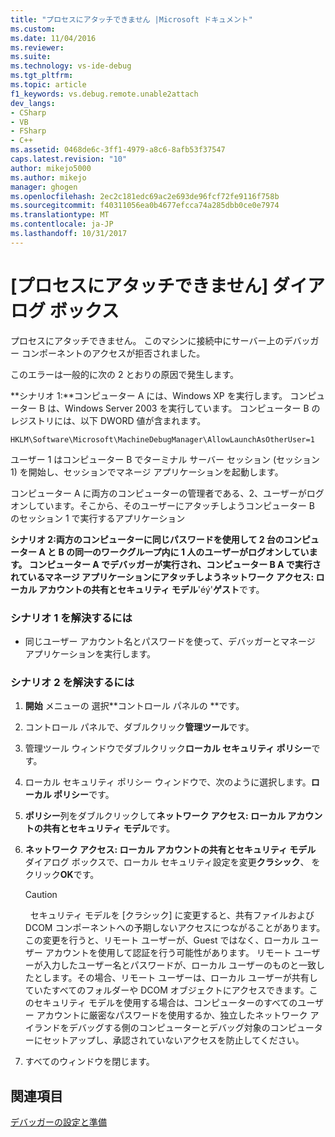 ```yaml
---
title: "プロセスにアタッチできません |Microsoft ドキュメント"
ms.custom: 
ms.date: 11/04/2016
ms.reviewer: 
ms.suite: 
ms.technology: vs-ide-debug
ms.tgt_pltfrm: 
ms.topic: article
f1_keywords: vs.debug.remote.unable2attach
dev_langs:
- CSharp
- VB
- FSharp
- C++
ms.assetid: 0468de6c-3ff1-4979-a8c6-8afb53f37547
caps.latest.revision: "10"
author: mikejo5000
ms.author: mikejo
manager: ghogen
ms.openlocfilehash: 2ec2c181edc69ac2e693de96fcf72fe9116f758b
ms.sourcegitcommit: f40311056ea0b4677efcca74a285dbb0ce0e7974
ms.translationtype: MT
ms.contentlocale: ja-JP
ms.lasthandoff: 10/31/2017
---
```

# <a name="unable-to-attach-to-the-process"></a>[プロセスにアタッチできません] ダイアログ ボックス
プロセスにアタッチできません。 このマシンに接続中にサーバー上のデバッガー コンポーネントのアクセスが拒否されました。  
  
 このエラーは一般的に次の 2 とおりの原因で発生します。  
  
 **シナリオ 1:**コンピューター A には、Windows XP を実行します。 コンピューター B は、Windows Server 2003 を実行しています。 コンピューター B のレジストリには、以下 DWORD 値が含まれます。  
  
 `HKLM\Software\Microsoft\MachineDebugManager\AllowLaunchAsOtherUser=1`  
  
 ユーザー 1 はコンピューター B でターミナル サーバー セッション (セッション 1) を開始し、セッションでマネージ アプリケーションを起動します。  
  
 コンピューター A に両方のコンピューターの管理者である、2、ユーザーがログオンしています。そこから、そのユーザーにアタッチしようコンピューター B のセッション 1 で実行するアプリケーション  
  
 **シナリオ 2:**両方のコンピューターに同じパスワードを使用して 2 台のコンピューター A と B の同一のワークグループ内に 1 人のユーザーがログオンしています。 コンピューター A でデバッガーが実行され、コンピューター B A で実行されているマネージ アプリケーションにアタッチしよう**ネットワーク アクセス: ローカル アカウントの共有とセキュリティ モデル**'éý'**ゲスト**です。  
  
### <a name="to-solve-scenario-1"></a>シナリオ 1 を解決するには  
  
-   同じユーザー アカウント名とパスワードを使って、デバッガーとマネージ アプリケーションを実行します。  
  
### <a name="to-solve-scenario-2"></a>シナリオ 2 を解決するには  
  
1.  **開始** メニューの 選択**コントロール パネルの **です。  
  
2.  コントロール パネルで、ダブルクリック**管理ツール**です。  
  
3.  管理ツール ウィンドウでダブルクリック**ローカル セキュリティ ポリシー**です。  
  
4.  ローカル セキュリティ ポリシー ウィンドウで、次のように選択します。**ローカル ポリシー**です。  
  
5.  **ポリシー**列をダブルクリックして**ネットワーク アクセス: ローカル アカウントの共有とセキュリティ モデル**です。  
  
6.  **ネットワーク アクセス: ローカル アカウントの共有とセキュリティ モデル** ダイアログ ボックスで、ローカル セキュリティ設定を変更**クラシック**、 をクリック**OK**です。  
  
    > [!CAUTION]
    >    セキュリティ モデルを [クラシック] に変更すると、共有ファイルおよび DCOM コンポーネントへの予期しないアクセスにつながることがあります。 この変更を行うと、リモート ユーザーが、Guest ではなく、ローカル ユーザー アカウントを使用して認証を行う可能性があります。 リモート ユーザーが入力したユーザー名とパスワードが、ローカル ユーザーのものと一致したとします。その場合、リモート ユーザーは、ローカル ユーザーが共有していたすべてのフォルダーや DCOM オブジェクトにアクセスできます。このセキュリティ モデルを使用する場合は、コンピューターのすべてのユーザー アカウントに厳密なパスワードを使用するか、独立したネットワーク アイランドをデバッグする側のコンピューターとデバッグ対象のコンピューターにセットアップし、承認されていないアクセスを防止してください。  
  
7.  すべてのウィンドウを閉じます。  
  
## <a name="see-also"></a>関連項目  
 [デバッガーの設定と準備](../debugger/debugger-settings-and-preparation.md)